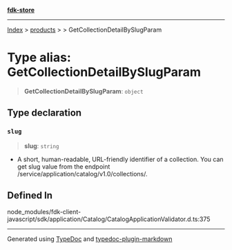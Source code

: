 [**fdk-store**](../../../README.md)
***

[Index](../../../API.md) > [products](../../README.md) > [<internal>](../README.md) > GetCollectionDetailBySlugParam

# Type alias: GetCollectionDetailBySlugParam

> **GetCollectionDetailBySlugParam**: `object`

## Type declaration

### `slug`

> **slug**: `string`

- A short, human-readable, URL-friendly identifier of
a collection. You can get slug value from the endpoint
/service/application/catalog/v1.0/collections/.

## Defined In

node\_modules/fdk-client-javascript/sdk/application/Catalog/CatalogApplicationValidator.d.ts:375

***
Generated using [TypeDoc](https://typedoc.org/) and [typedoc-plugin-markdown](https://www.npmjs.com/package/typedoc-plugin-markdown)

